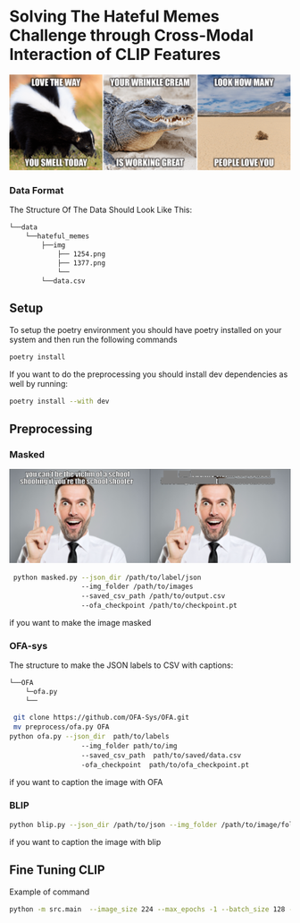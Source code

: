 # Solving The Hateful Memes Challenge through Cross-Modal Interaction of CLIP Features

<img src='readme_images/hateful_memes.png' width=1501>

### Data Format

The Structure Of The Data Should Look Like This:
```
└──data
    └──hateful_memes
        ├──img
            ├── 1254.png
            ├── 1377.png
            └── 
        └──data.csv
```

## Setup 

To setup the poetry environment you should have poetry installed on your system and then run the following commands
```bash
poetry install
```
If you want to do the preprocessing you should install dev dependencies as well by running:
```bash
poetry install --with dev
```
## Preprocessing


### Masked 
<img src='readme_images/org_masked.png' width=900> 

```bash
 python masked.py --json_dir /path/to/label/json 
                  --img_folder /path/to/images 
                  --saved_csv_path /path/to/output.csv 
                  --ofa_checkpoint /path/to/checkpoint.pt
```
if you want to make the image masked  

### OFA-sys
The structure to make the JSON labels to CSV with captions:
```
└──OFA
    └─ofa.py
    └── 
```
```bash
 git clone https://github.com/OFA-Sys/OFA.git
 mv preprocess/ofa.py OFA
python ofa.py --json_dir  path/to/labels
                  --img_folder path/to/img
                  --saved_csv_path  path/to/saved/data.csv
                  -ofa_checkpoint  path/to/ofa_checkpoint.pt
```
if you want to caption the image with OFA


### BLIP

```bash
python blip.py --json_dir /path/to/json --img_folder /path/to/image/folder
```
if you want to caption the image with blip

## Fine Tuning CLIP
Example of command
```bash
python -m src.main  --image_size 224 --max_epochs -1 --batch_size 128 --lr 1e-4
```
